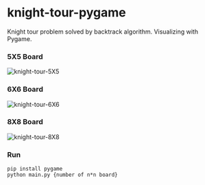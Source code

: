 # knight-tour-pygame
Knight tour problem solved by backtrack algorithm. Visualizing with Pygame.

### 5X5 Board
![knight-tour-5X5](https://user-images.githubusercontent.com/74141558/224475555-5bc2a099-6d65-4540-99e4-64ef398fb2ff.gif)

### 6X6 Board
![knight-tour-6X6](https://user-images.githubusercontent.com/74141558/224475564-a5cbbfa4-7416-4d02-b197-000e948d81ab.gif)

### 8X8 Board
![knight-tour-8X8](https://user-images.githubusercontent.com/74141558/224475575-75d597e0-24db-458a-9da7-45c4f1bcc8ef.gif)

### Run
```
pip install pygame
python main.py {number of n*n board}
```
